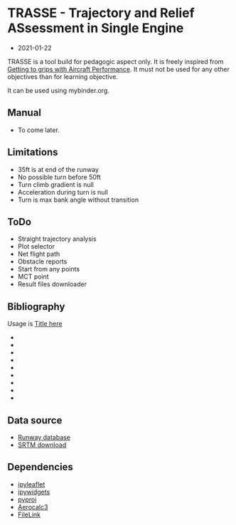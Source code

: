 
# TRASSE - Trajectory and Relief ASsessment in Single Engine

* 2021-01-22

TRASSE is a tool build for pedagogic aspect only. It is freely inspired from [Getting to grips with Aircraft Performance][1].
It must not be used for any other objectives than for learning objective. 

It can be used using mybinder.org.


## Manual

* To come later.

## Limitations

* 35ft is at end of the runway
* No possible turn before 50ft
* Turn climb gradient is null
* Acceleration during turn is null
* Turn is max bank angle without transition

## ToDo

* Straight trajectory analysis
* Plot selector
* Net flight path
* Obstacle reports
* Start from any points
* MCT point
* Result files downloader

## Bibliography

Usage is [Title here][1]

* [1]: <https://skybrary.aero/sites/default/files/bookshelf/2263.pdf> "Getting to grips with Aircraft Performance"
* [2]: <http://eosid.blogspot.com/2012/02/introduction-to-eosid.html> "Introduction to EOSID"
* [3]: <http://eosid.blogspot.com/2012/02/eosid-requirements.html> "EOSID Requirements"
* [4]: <http://eosid.blogspot.com/2012/02/eosid-methods-of-analysis.html> "EOSID Methods of Analysis"
* [5]: <http://eosid.blogspot.com/2012/02/vnkt-kathmandu-airport-eosid-design.html> "VNKT - Kathmandu Airport EOSID Design"
* [6]: <http://unsworks.unsw.edu.au/fapi/datastream/unsworks:43217/SOURCE02?view=true> "Large Aircraft Takeoff Path Optimization out of Terrain - Challenging Airports" 
* [7]: <http://unsworks.unsw.edu.au/fapi/datastream/unsworks:13455/bin7c06f1ce-28d5-4ed3-9db5-e6fa5b02c647?view=true> "Is Engine Failure on the Runway at Takeoff the most limiting case?"
* [8]: <https://arc.aiaa.org/doi/10.2514/6.2010-9013> "One engine out takeoff trajectory optimization"
* [9]: <https://www.linkedin.com/pulse/improve-payload-commercial-operations-while-complying-bruno-ramioulle> "IMPROVE PAYLOAD and COMMERCIAL OPERATIONS WHILE COMPLYING WITH FLIGHT SAFETY REGULATIONS"

## Data source

* [Runway database](https://ourairports.com/data/)
* [SRTM download](https://srtm.csi.cgiar.org/srtmdata/)


## Dependencies

* [ipyleaflet](https://ipyleaflet.readthedocs.io/en/latest/index.html)
* [ipywidgets](https://ipywidgets.readthedocs.io/en/latest/)
* [pyproj](https://pyproj4.github.io/pyproj/stable/)
* [Aerocalc3](https://geoffreynyaga.github.io/aerocalc/)
* [FileLink](https://skeptric.com/jupyter-download/)